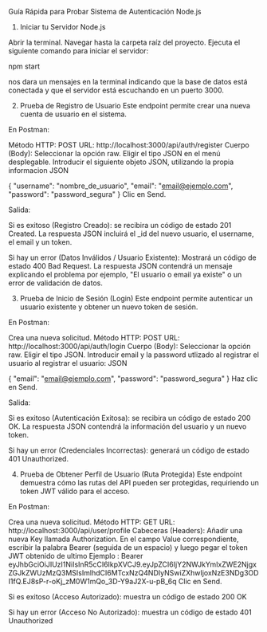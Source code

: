 Guía Rápida para Probar Sistema de Autenticación Node.js

1. Iniciar tu Servidor Node.js

Abrir la terminal.
Navegar hasta la carpeta raíz del proyecto.
Ejecuta el siguiente comando para iniciar el servidor:

npm start

nos dara un mensajes en la terminal indicando que la base de datos está conectada y que el servidor está escuchando en un puerto 3000.

2. Prueba de Registro de Usuario
Este endpoint permite crear una nueva cuenta de usuario en el sistema.

En Postman:

Método HTTP: POST
URL: http://localhost:3000/api/auth/register
Cuerpo (Body):
Seleccionar la opción raw.
Eligir el tipo JSON en el menú desplegable.
Introducir el siguiente objeto JSON, utilizando la propia informacion
JSON

{
    "username": "nombre_de_usuario",
    "email": "email@ejemplo.com",
    "password": "password_segura"
}
Clic en Send.

Salida:

Si es exitoso (Registro Creado): se recibira un código de estado 201 Created. La respuesta JSON incluirá el _id del nuevo usuario, el username, el email y un token. 

Si hay un error (Datos Inválidos / Usuario Existente): Mostrará un código de estado 400 Bad Request. La respuesta JSON contendrá un mensaje explicando el problema por ejemplo, "El usuario o email ya existe" o un error de validación de datos.



3. Prueba de Inicio de Sesión (Login)
Este endpoint permite autenticar un usuario existente y obtener un nuevo token de sesión.

En Postman:

Crea una nueva solicitud.
Método HTTP: POST
URL: http://localhost:3000/api/auth/login
Cuerpo (Body):
Seleccionar la opción raw.
Eligir el tipo JSON.
Introducir email y la password utlizado al registrar el usuario al registrar el usuario:
JSON

{
    "email": "email@ejemplo.com",
    "password": "password_segura"
}
Haz clic en Send.

Salida:

Si es exitoso (Autenticación Exitosa): se recibira un código de estado 200 OK. La respuesta JSON contendrá la información del usuario y un nuevo token. 

Si hay un error (Credenciales Incorrectas): generará un código de estado 401 Unauthorized. 


4. Prueba de Obtener Perfil de Usuario (Ruta Protegida)
Este endpoint demuestra cómo las rutas del API pueden ser protegidas, requiriendo un token JWT válido para el acceso.

En Postman:

Crea una nueva solicitud.
Método HTTP: GET
URL: http://localhost:3000/api/user/profile
Cabeceras (Headers):
Añadir una nueva Key llamada Authorization.
En el campo Value correspondiente, escribir la palabra Bearer (seguida de un espacio) y luego pegar el token JWT obtenido de ultimo
 Ejemplo : Bearer eyJhbGciOiJIUzI1NiIsInR5cCI6IkpXVCJ9.eyJpZCI6IjY2NWJkYmIxZWE2NjgxZGJkZWUzMzQ3MSIsImlhdCI6MTcxNzQ4NDIyNSwiZXhwIjoxNzE3NDg3ODI1fQ.EJ8sP-r-oKj_zM0W1mQo_3D-Y9aJ2X-u-pB_6q
Clic en Send.

Si es exitoso (Acceso Autorizado): muestra un código de estado 200 OK

Si hay un error (Acceso No Autorizado): muestra un código de estado 401 Unauthorized
